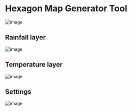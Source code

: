 # Hexagon Map Generator Tool
![image](https://github.com/SimonBalint03/HexagonMapGeneration/assets/94404223/557b29db-4758-4eae-99eb-b29005627530)
## Rainfall layer
![image](https://github.com/SimonBalint03/HexagonMapGeneration/assets/94404223/b7223b30-5abd-4ac5-9664-6823f5c810a7)
## Temperature layer
![image](https://github.com/SimonBalint03/HexagonMapGeneration/assets/94404223/743edbe1-3347-44c5-a3e5-150f1ac26dd1)

## Settings
![image](https://github.com/SimonBalint03/HexagonMapGeneration/assets/94404223/0c342cdf-7d4c-47a4-b340-4c1f2df79209)
